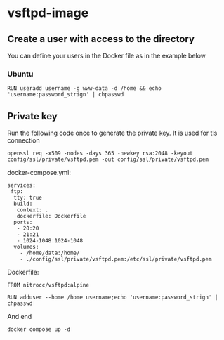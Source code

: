 # vsftpd-image

## Create a user with access to the directory

You can define your users in the Docker file as in the example below

### Ubuntu
```
RUN useradd username -g www-data -d /home && echo 'username:password_strign' | chpasswd
```


## Private key
Run the following code once to generate the private key. It is used for tls connection
```
openssl req -x509 -nodes -days 365 -newkey rsa:2048 -keyout config/ssl/private/vsftpd.pem -out config/ssl/private/vsftpd.pem
```

docker-compose.yml:
```
services:
 ftp:
  tty: true
  build:
   context: .
   dockerfile: Dockerfile
  ports:
   - 20:20
   - 21:21
   - 1024-1048:1024-1048
  volumes:
    - /home/data:/home/
    - ./config/ssl/private/vsftpd.pem:/etc/ssl/private/vsftpd.pem
```

Dockerfile:
```
FROM nitrocc/vsftpd:alpine

RUN adduser --home /home username;echo 'username:password_strign' | chpasswd
```

And end 
```
docker compose up -d
```
